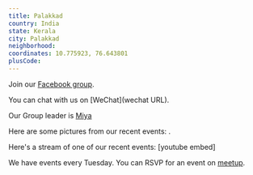 ```yaml
---
title: Palakkad
country: India
state: Kerala
city: Palakkad
neighborhood: 
coordinates: 10.775923, 76.643801
plusCode:
---
```

Join our [Facebook group](https://www.facebook.com/groups/free.code.camp.palakkad).

You can chat with us on [WeChat](wechat URL).

Our Group leader is [Miya](freecodecamp.org/miya)

Here are some pictures from our recent events:
![]().

Here's a stream of one of our recent events:
[youtube embed]

We have events every Tuesday. You can RSVP for an event on [meetup](meetupurl).
